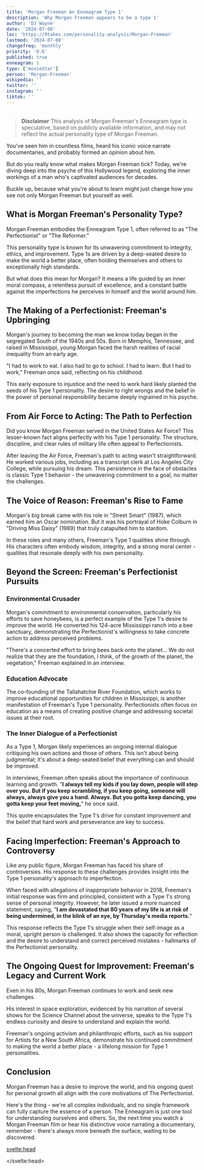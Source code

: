 ```yaml
---
title: 'Morgan Freeman An Enneagram Type 1'
description: 'Why Morgan Freeman appears to be a type 1'
author: 'DJ Wayne'
date: '2024-07-08'
loc: 'https://9takes.com/personality-analysis/Morgan-Freeman'
lastmod: '2024-07-08'
changefreq: 'monthly'
priority: '0.6'
published: true
enneagram: 1
type: ['movieStar']
person: 'Morgan-Freeman'
wikipedia: ''
twitter: ''
instagram: ''
tiktok: ''
---
```


<!-- // notes:
todo

-->

<script>
	import  PopCard  from "$lib/components/atoms/PopCard.svelte";
</script>
<div
	style="display: flex;
    justify-content: center;
    margin: 1rem 0;
	"
>
	<PopCard
		image={`/types/1s/${'Morgan-Freeman'}.webp`}
		showIcon={false}
		enneagramType="1"
		displayText="Morgan Freeman"
		subtext=""
	/>
</div>

> **Disclaimer** This analysis of Morgan Freeman's Enneagram type is speculative, based on publicly available information, and may not reflect the actual personality type of Morgan Freeman.

<p class="firstLetter">You've seen him in countless films, heard his iconic voice narrate documentaries, and probably formed an opinion about him.</p>

But do you really know what makes Morgan Freeman tick? Today, we're diving deep into the psyche of this Hollywood legend, exploring the inner workings of a man who's captivated audiences for decades.

Buckle up, because what you're about to learn might just change how you see not only Morgan Freeman but yourself as well.

## What is Morgan Freeman's Personality Type?

Morgan Freeman embodies the Enneagram Type 1, often referred to as "The Perfectionist" or "The Reformer."

This personality type is known for its unwavering commitment to integrity, ethics, and improvement. Type 1s are driven by a deep-seated desire to make the world a better place, often holding themselves and others to exceptionally high standards.

But what does this mean for Morgan? It means a life guided by an inner moral compass, a relentless pursuit of excellence, and a constant battle against the imperfections he perceives in himself and the world around him.

## The Making of a Perfectionist: Freeman's Upbringing

Morgan's journey to becoming the man we know today began in the segregated South of the 1940s and 50s. Born in Memphis, Tennessee, and raised in Mississippi, young Morgan faced the harsh realities of racial inequality from an early age.

"I had to work to eat. I also had to go to school. I had to learn. But I had to work," Freeman once said, reflecting on his childhood.

This early exposure to injustice and the need to work hard likely planted the seeds of his Type 1 personality. The desire to right wrongs and the belief in the power of personal responsibility became deeply ingrained in his psyche.

## From Air Force to Acting: The Path to Perfection

Did you know Morgan Freeman served in the United States Air Force? This lesser-known fact aligns perfectly with his Type 1 personality. The structure, discipline, and clear rules of military life often appeal to Perfectionists.

After leaving the Air Force, Freeman's path to acting wasn't straightforward. He worked various jobs, including as a transcript clerk at Los Angeles City College, while pursuing his dream. This persistence in the face of obstacles is classic Type 1 behavior - the unwavering commitment to a goal, no matter the challenges.

## The Voice of Reason: Freeman's Rise to Fame

Morgan's big break came with his role in "Street Smart" (1987), which earned him an Oscar nomination. But it was his portrayal of Hoke Colburn in "Driving Miss Daisy" (1989) that truly catapulted him to stardom.

In these roles and many others, Freeman's Type 1 qualities shine through. His characters often embody wisdom, integrity, and a strong moral center - qualities that resonate deeply with his own personality.

## Beyond the Screen: Freeman's Perfectionist Pursuits

### Environmental Crusader

Morgan's commitment to environmental conservation, particularly his efforts to save honeybees, is a perfect example of the Type 1's desire to improve the world. He converted his 124-acre Mississippi ranch into a bee sanctuary, demonstrating the Perfectionist's willingness to take concrete action to address perceived problems.

"There's a concerted effort to bring bees back onto the planet... We do not realize that they are the foundation, I think, of the growth of the planet, the vegetation," Freeman explained in an interview.

### Education Advocate

The co-founding of the Tallahatchie River Foundation, which works to improve educational opportunities for children in Mississippi, is another manifestation of Freeman's Type 1 personality. Perfectionists often focus on education as a means of creating positive change and addressing societal issues at their root.

### The Inner Dialogue of a Perfectionist

As a Type 1, Morgan likely experiences an ongoing internal dialogue critiquing his own actions and those of others. This isn't about being judgmental; it's about a deep-seated belief that everything can and should be improved.

In interviews, Freeman often speaks about the importance of continuous learning and growth. "**I always tell my kids if you lay down, people will step over you. But if you keep scrambling, if you keep going, someone will always, always give you a hand. Always. But you gotta keep dancing, you gotta keep your feet moving,**" he once said.

This quote encapsulates the Type 1's drive for constant improvement and the belief that hard work and perseverance are key to success.

## Facing Imperfection: Freeman's Approach to Controversy

Like any public figure, Morgan Freeman has faced his share of controversies. His response to these challenges provides insight into the Type 1 personality's approach to imperfection.

When faced with allegations of inappropriate behavior in 2018, Freeman's initial response was firm and principled, consistent with a Type 1's strong sense of personal integrity. However, he later issued a more nuanced statement, saying, "**I am devastated that 80 years of my life is at risk of being undermined, in the blink of an eye, by Thursday's media reports.**"

This response reflects the Type 1's struggle when their self-image as a moral, upright person is challenged. It also shows the capacity for reflection and the desire to understand and correct perceived mistakes - hallmarks of the Perfectionist personality.

## The Ongoing Quest for Improvement: Freeman's Legacy and Current Work

Even in his 80s, Morgan Freeman continues to work and seek new challenges.

His interest in space exploration, evidenced by his narration of several shows for the Science Channel about the universe, speaks to the Type 1's endless curiosity and desire to understand and explain the world.

Freeman's ongoing activism and philanthropic efforts, such as his support for Artists for a New South Africa, demonstrate his continued commitment to making the world a better place - a lifelong mission for Type 1 personalities.

## Conclusion

Morgan Freeman has a desire to improve the world, and his ongoing quest for personal growth all align with the core motivations of The Perfectionist.

Here's the thing - we're all complex individuals, and no single framework can fully capture the essence of a person. The Enneagram is just one tool for understanding ourselves and others. So, the next time you watch a Morgan Freeman film or hear his distinctive voice narrating a documentary, remember - there's always more beneath the surface, waiting to be discovered.

<svelte:head>

<script type="application/ld+json">
{
  "@context": "http://schema.org",
  "@graph": [
    {
      "@type": "Article",
      "articleBody": "You've seen him in countless films, heard his iconic voice narrate documentaries, and probably formed an opinion about him. But do you really know what makes Morgan Freeman tick? This article explores Morgan Freeman's personality from the lens of the Enneagram Type 1, delving into his upbringing, rise to fame, major accomplishments, and how he has navigated drama and controversies.",
      "creator": ["DJ Wayne"],
      "author": {
        "@type": "Person",
        "name": "DJ Wayne",
        "sameAs": ["https://www.instagram.com/djwayne3/", "https://www.youtube.com/@djwayne3", "https://www.linkedin.com/in/davidtwayne/", "https://twitter.com/djwayne3"]
      },
      "dateModified": {
        "@type": "Date",
        "@value": "2024-07-09"
      },
      "datePublished": {
        "@type": "Date",
        "@value": "2024-07-09"
      },
      "description": "This blog post examines Morgan Freeman's personality through the lens of the Enneagram Type 1, exploring his upbringing, rise to fame, major accomplishments, and how he has handled drama and controversies.",
      "headline": "The Perfectionist's Journey: Unveiling Morgan Freeman's Enneagram Type 1 Personality",
      "image": {
        "@type": "ImageObject",
        "height": 900,
        "url": "https://9takes.com/types/1s/Morgan-Freeman.webp",
        "width": 900
      },
      "mainEntityOfPage": {
        "@id": "https://9takes.com/personality-analysis/Morgan-Freeman",
        "@type": "WebPage"
      },
      "mentions": {
        "@type": "Person",
        "name": "Morgan Freeman",
        "sameAs": [
          "https://en.wikipedia.org/wiki/Morgan_Freeman",
          "https://www.imdb.com/name/nm0000151/",
          "https://twitter.com/morgan_freeman"
        ]
      },
      "publisher": {
        "@type": "Organization",
        "sameAs": ["https://www.instagram.com/9takesdotcom/", "https://twitter.com/9takesdotcom"],
        "logo": {
          "@type": "ImageObject",
          "url": "https://9takes.com/brand/darkRubix.png"
        },
        "name": "9takes"
      }
    },
    {
      "@type": "FAQPage",
      "mainEntity": [
        {
          "@type": "Question",
          "acceptedAnswer": {
            "@type": "Answer",
            "text": "Morgan Freeman is an Enneagram Type 1, also known as The Perfectionist or The Reformer. Type 1s are known for their unwavering commitment to integrity, ethics, and improvement. They are driven by a deep-seated desire to make the world a better place, often holding themselves and others to exceptionally high standards."
          },
          "name": "What is Morgan Freeman's Enneagram type?"
        },
        {
          "@type": "Question",
          "acceptedAnswer": {
            "@type": "Answer",
            "text": "Morgan Freeman's upbringing in the segregated South of the 1940s and 50s likely contributed to the development of his Type 1 traits. Early exposure to injustice and the need to work hard planted the seeds of his desire to right wrongs and his belief in personal responsibility, which are key characteristics of Type 1 personalities."
          },
          "name": "How did Morgan Freeman's upbringing shape his Enneagram Type 1 personality?"
        },
        {
          "@type": "Question",
          "acceptedAnswer": {
            "@type": "Answer",
            "text": "Morgan Freeman's environmental conservation efforts, particularly his work to save honeybees, exemplify the Type 1's desire to improve the world. He converted his 124-acre Mississippi ranch into a bee sanctuary, demonstrating the Perfectionist's willingness to take concrete action to address perceived problems."
          },
          "name": "How do Morgan Freeman's philanthropic efforts reflect his Enneagram Type 1 traits?"
        },
        {
          "@type": "Question",
          "acceptedAnswer": {
            "@type": "Answer",
            "text": "Morgan Freeman's impressive acting career, including roles in films like 'Driving Miss Daisy' and 'The Shawshank Redemption', showcase his Type 1 qualities. His characters often embody wisdom, integrity, and a strong moral center - qualities that resonate deeply with his own personality."
          },
          "name": "What are some examples of Morgan Freeman's major accomplishments that reflect his Enneagram Type 1 traits?"
        },
        {
          "@type": "Question",
          "acceptedAnswer": {
            "@type": "Answer",
            "text": "When faced with allegations of inappropriate behavior in 2018, Freeman's response reflected the Type 1's struggle when their self-image as a moral, upright person is challenged. His initial firm response, followed by a more nuanced statement, demonstrated the Type 1's capacity for reflection and desire to understand and correct perceived mistakes."
          },
          "name": "How has Morgan Freeman navigated controversies in his life as an Enneagram Type 1?"
        }
      ]
    }
  ]
}
</script>

</svelte:head>

<style lang="scss"></style>
